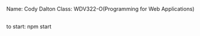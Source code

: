 ## 
Name: Cody Dalton
Class: WDV322-O(Programming for Web Applications)
##

### 
to start: npm start 
###